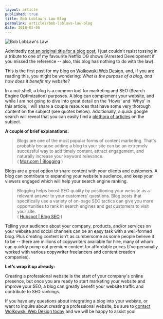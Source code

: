 ```yaml
---
layout: article
published: true
title: Bob Loblaw's Law Blog
permalink: articles/bob-loblaws-law-blog
date: 2018-05-06 
---
```

![Bob LobLaw's Law](https://o.aolcdn.com/images/dims?quality=100&image_uri=http%3A%2F%2Fo.aolcdn.com%2Fhss%2Fstorage%2Fmidas%2Fd1f1a560183a8e88de5a1cc08708e246%2F201232584%2Fbobloblaw.png&client=cbc79c14efcebee57402&signature=8c1c06f5e31d69c26f5fad3098529190447839e7 "Bob LobLaw")


Admittedly <a target="_blank" href="https://bob-loblaws-law-blog.blogspot.ca/">not an original title for a blog post</a>, I just couldn't resist tossing in a tribute to one of my favourite Netflix OG shows (Arrested Development if you missed the reference -- also, this blog has nothing to do with the law).

This is the first post for my blog on <a href="https://wolkowskiwebdesign.com">Wolkowski Web Design</a>, and, if you are reading this, you might be wondering: *What is the purpose of a blog, and how does it benefit my website?*

In a nut-shell, a blog is a common tool for marketing and SEO (Search Engine Optimization) purposes. A blog can complement your website, and while I am not going to dive into great detail on the 'Hows' and 'Whys' in this article, I will share a couple resources that have some very thorough content on the subject (see quotes below). Additionally, a quick google search will reveal that you can easily find a <a target="_blank" href="https://www.google.com/search?q=why+are+blogs+good+for+seo%3F">plethora of articles</a> on the subject.

**A couple of brief explanations:**

<blockquote cite="https://moz.com/blog/category/blogging">Blogs are one of the most popular forms of content marketing. That's probably because adding a blog to your site can be an extremely successful way to add timely content, attract engagement, and naturally increase your keyword relevance.<br>( <a target="_blank" href="https://moz.com/blog/category/blogging">Moz.com | Blogging</a> )</blockquote>

Blogs are a great option to share content with your clients and customers. A blog can contribute to expanding your website's audience, and keep your viewers engaged which will help your search engine ranking.

<blockquote cite="">Blogging helps boost SEO quality by positioning your website as a relevant answer to your customers' questions. Blog posts that specifically use a variety of on-page SEO tactics can give you more opportunities to rank in search engines and get customers to visit your site.<br>( <a target="_blank" href="https://blog.hubspot.com/marketing/blog-search-engine-optimization">Hubspot | Blog SEO</a> )</blockquote>

Telling your audience about your company, products, and/or services on your website and social channels can be an easy task with a well-formed blog. Plus creating content isn't as cumbersome as some people believe it to be -- there are millions of copywriters available for hire, many of whom can quickly pump out premium content for affordable prices (I've personally worked with various copywriter freelancers and content creation companies).

**Let's wrap it up already:**

Creating a professional website is the start of your company's online presence, but once you are ready to start marketing your website and improve your SEO, a blog can greatly benefit your website traffic and contribute to SEO rankings.

If you have any questions about integrating a blog into your webiste, or want to inquire about creating a professional website, be sure to <a href="https://wolkowskiwebdesign.com/#contact"> contact Wolkowski Web Design today</a> and we will be happy to assist you!
